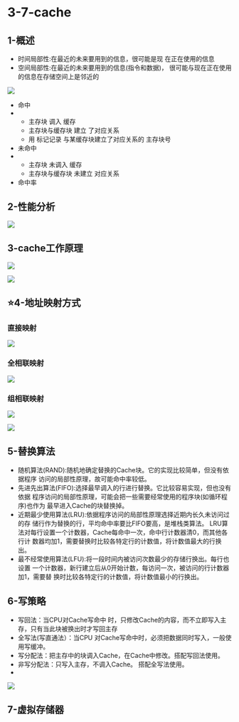 # 3-7-cache

## 1-概述

* 时间局部性:在最近的未来要用到的信息，很可能是现 在正在使用的信息 
* 空间局部性:在最近的未来要用到的信息\(指令和数据\)， 很可能与现在正在使用的信息在存储空间上是邻近的

![](../../.gitbook/assets/image%20%28119%29.png)



* 命中 
* * 主存块 调入 缓存 
  * 主存块与缓存块 建立 了对应关系 
  * 用 标记记录 与某缓存块建立了对应关系的 主存块号
* 未命中 
* * 主存块 未调入 缓存 
  * 主存块与缓存块 未建立 对应关系
* 命中率

## 2-性能分析

![](../../.gitbook/assets/image%20%28327%29.png)

## 3-cache工作原理

![](../../.gitbook/assets/image%20%2822%29.png)

![](../../.gitbook/assets/image%20%2838%29.png)

## ⭐️4-地址映射方式

### 直接映射

![](../../.gitbook/assets/image%20%28296%29.png)

### 全相联映射

![](../../.gitbook/assets/image%20%28263%29.png)

### 组相联映射

![](../../.gitbook/assets/image%20%2895%29.png)

![](../../.gitbook/assets/image%20%28175%29.png)



## 5-替换算法

*  随机算法\(RAND\):随机地确定替换的Cache块。它的实现比较简单，但没有依据程序 访问的局部性原理，故可能命中率较低。 
* 先进先出算法\(FIFO\):选择最早调入的行进行替换。它比较容易实现，但也没有依据 程序访问的局部性原理，可能会把一些需要经常使用的程序块\(如循环程序\)也作为 最早进入Cache的块替换掉。 
* 近期最少使用算法\(LRU\):依据程序访问的局部性原理选择近期内长久未访问过的存 储行作为替换的行，平均命中率要比FIFO要高，是堆栈类算法。 LRU算法对每行设置一个计数器，Cache每命中一次，命中行计数器清0，而其他各行计 数器均加1，需要替换时比较各特定行的计数值，将计数值最大的行换出。 
* 最不经常使用算法\(LFU\):将一段时间内被访问次数最少的存储行换出。每行也设置 一个计数器，新行建立后从0开始计数，每访问一次，被访问的行计数器加1，需要替 换时比较各特定行的计数值，将计数值最小的行换出。



## 6-写策略

* 写回法：当CPU对Cache写命中 时，只修改Cache的内容，而不立即写入主 存，只有当此块被换出时才写回主存
* 全写法\(写直通法）：当CPU 对Cache写命中时，必须把数据同时写入，一般使用写缓冲。
* 写分配法：把主存中的块调入Cache，在Cache中修改。搭配写回法使用。
* 非写分配法：只写入主存，不调入Cache。 搭配全写法使用。
* 
![](../../.gitbook/assets/image%20%28328%29.png)

## 7-虚拟存储器



